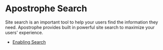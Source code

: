 # Apostrophe Search

Site search is an important tool to help your users find the information they need. Apostrophe provides built in powerful site search to maximize your users' experience.

* [Enabling Search](/core-concepts/apostrophe-search/search.md)
